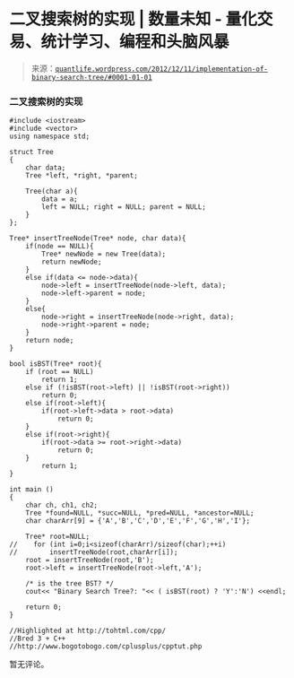 <!--yml

分类：未分类

日期：2024-05-18 13:58:21

-->

# 二叉搜索树的实现 | 数量未知 - 量化交易、统计学习、编程和头脑风暴

> 来源：[`quantlife.wordpress.com/2012/12/11/implementation-of-binary-search-tree/#0001-01-01`](https://quantlife.wordpress.com/2012/12/11/implementation-of-binary-search-tree/#0001-01-01)

### 二叉搜索树的实现

```
#include <iostream>
#include <vector>
using namespace std;

struct Tree
{
    char data;
    Tree *left, *right, *parent;

    Tree(char a){
        data = a;
        left = NULL; right = NULL; parent = NULL;
    }
};

Tree* insertTreeNode(Tree* node, char data){
    if(node == NULL){
        Tree* newNode = new Tree(data);
        return newNode;        
    }
    else if(data <= node->data){
        node->left = insertTreeNode(node->left, data);
        node->left->parent = node;
    }
    else{
        node->right = insertTreeNode(node->right, data);
        node->right->parent = node;
    }
    return node;
}

bool isBST(Tree* root){
    if (root == NULL)
        return 1;
    else if (!isBST(root->left) || !isBST(root->right))
        return 0;
    else if(root->left){
        if(root->left->data > root->data)
            return 0;
    }
    else if(root->right){
        if(root->data >= root->right->data)
            return 0;    
    }
        return 1;
}

int main ()
{
    char ch, ch1, ch2;
    Tree *found=NULL, *succ=NULL, *pred=NULL, *ancestor=NULL;
    char charArr[9] = {'A','B','C','D','E','F','G','H','I'};

    Tree* root=NULL;
//    for (int i=0;i<sizeof(charArr)/sizeof(char);++i)
//        insertTreeNode(root,charArr[i]);
    root = insertTreeNode(root,'B');
    root->left = insertTreeNode(root->left,'A');

    /* is the tree BST? */
    cout<< "Binary Search Tree?: "<< ( isBST(root) ? 'Y':'N') <<endl;

    return 0;
}

//Highlighted at http://tohtml.com/cpp/
//Bred 3 + C++
//http://www.bogotobogo.com/cplusplus/cpptut.php
```

暂无评论。
